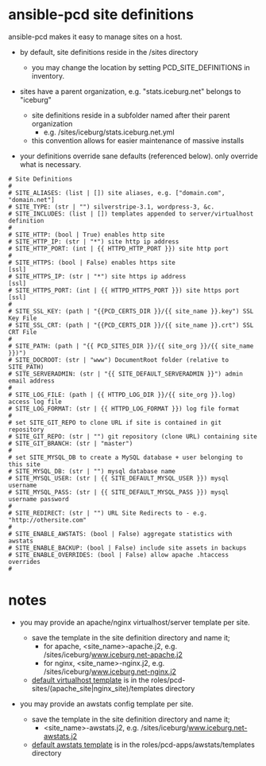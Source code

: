 ansible-pcd site definitions
============================

ansible-pcd makes it easy to manage sites on a host.

* by default, site definitions reside in the /sites directory
  * you may change the location by setting PCD_SITE_DEFINITIONS in inventory.
  
* sites have a parent organization, e.g. "stats.iceburg.net" belongs to "iceburg"
  * site definitions reside in a subfolder named after their parent organization
    * e.g. /sites/iceburg/stats.iceburg.net.yml
  * this convention allows for easier maintenance of massive installs
  
* your definitions override sane defaults (referenced below). only override what is necessary.

```
# Site Definitions
#
# SITE_ALIASES: (list | []) site aliases, e.g. ["domain.com", "domain.net"]
# SITE_TYPE: (str | "") silverstripe-3.1, wordpress-3, &c.
# SITE_INCLUDES: (list | []) templates appended to server/virtualhost definition
# 
# SITE_HTTP: (bool | True) enables http site
# SITE_HTTP_IP: (str | "*") site http ip address
# SITE_HTTP_PORT: (int | {{ HTTPD_HTTP_PORT }}) site http port
# 
# SITE_HTTPS: (bool | False) enables https site                   [ssl]
# SITE_HTTPS_IP: (str | "*") site https ip address                [ssl]
# SITE_HTTPS_PORT: (int | {{ HTTPD_HTTPS_PORT }}) site https port [ssl]
#
# SITE_SSL_KEY: (path | "{{PCD_CERTS_DIR }}/{{ site_name }}.key") SSL Key File
# SITE_SSL_CRT: (path | "{{PCD_CERTS_DIR }}/{{ site_name }}.crt") SSL CRT File
#
# SITE_PATH: (path | "{{ PCD_SITES_DIR }}/{{ site_org }}/{{ site_name }})")
# SITE_DOCROOT: (str | "www") DocumentRoot folder (relative to SITE_PATH)
# SITE_SERVERADMIN: (str | "{{ SITE_DEFAULT_SERVERADMIN }}") admin email address
#
# SITE_LOG_FILE: (path | {{ HTTPD_LOG_DIR }}/{{ site_org }}.log) access log file
# SITE_LOG_FORMAT: (str | {{ HTTPD_LOG_FORMAT }}) log file format
#
# set SITE_GIT_REPO to clone URL if site is contained in git repository
# SITE_GIT_REPO: (str | "") git repository (clone URL) containing site
# SITE_GIT_BRANCH: (str | "master")
#
# set SITE_MYSQL_DB to create a MySQL database + user belonging to this site
# SITE_MYSQL_DB: (str | "") mysql database name
# SITE_MYSQL_USER: (str | {{ SITE_DEFAULT_MYSQL_USER }}) mysql username
# SITE_MYSQL_PASS: (str | {{ SITE_DEFAULT_MYSQL_PASS }}) mysql username password
#
# SITE_REDIRECT: (str | "") URL Site Redirects to - e.g. "http://othersite.com"
#
# SITE_ENABLE_AWSTATS: (bool | False) aggregate statistics with awstats
# SITE_ENABLE_BACKUP: (bool | False) include site assets in backups
# SITE_ENABLE_OVERRIDES: (bool | False) allow apache .htaccess overrides
#
```

notes
=====

* you may provide an apache/nginx virtualhost/server template per site.
  * save the template in the site definition directory and name it;
    * for apache, <site_name>-apache.j2, e.g. /sites/iceburg/www.iceburg.net-apache.j2
    * for nginx, <site_name>-nginx.j2, e.g. /sites/iceburg/www.iceburg.net-nginx.j2
  * [default virtualhost template](https://github.com/iceburg-net/ansible-pcd/blob/master/roles/pcd-sites/apache_site/templates/virtualhost.j2) is in the roles/pcd-sites/(apache_site|nginx_site)/templates directory

* you may provide an awstats config template per site.
  * save the template in the site definition directory and name it;
    * <site_name>-awstats.j2, e.g. /sites/iceburg/www.iceburg.net-awstats.j2
  * [default awstats template](https://github.com/iceburg-net/ansible-pcd/blob/master/roles/pcd-apps/awstats/templates/awstats_default.j2) is in the roles/pcd-apps/awstats/templates directory
  
    